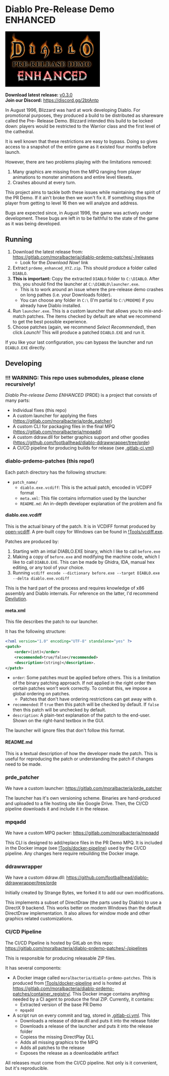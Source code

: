 # Diablo Pre-Release Demo ENHANCED

![Banner](_DOCS/banner.png)

**Download latest release:** [v0.3.0](https://gitlab.com/moralbacteria/diablo-prdemo-patches/-/releases)  
**Join our Discord:** https://discord.gg/2btAntp

In August 1996, Blizzard was hard at work developing Diablo. For promotional
purposes, they produced a build to be distributed as shareware called the Pre-
Release Demo. Blizzard intended this build to be locked down: players would be
restricted to the Warrior class and the first level of the cathedral.

It is well known that these restrictions are easy to bypass. Doing so gives
access to a snapshot of the entire game as it existed four months before launch.

However, there are two problems playing with the limitations removed:

 1. Many graphics are missing from the MPQ ranging from player animations to
    monster animations and entire level tilesets.
 2. Crashes abound at every turn.

This project aims to tackle both these issues while maintaining the spirit of
the PR Demo. If it ain't broke then we won't fix it. If something stops the
player from getting to level 16 then we will analyze and address.

Bugs are expected since, in August 1996, the game was actively under
development. These bugs are left in to be faithful to the state of the game as
it was being developed.

## Running

 1. Download the latest release from: https://gitlab.com/moralbacteria/diablo-prdemo-patches/-/releases
      * Look for the _Download Now!_ link
 2. Extract `prdemo_enhanced_XYZ.zip`. This should produce a folder called `DIABLO`.
 3. **This is important:** Copy the extracted `DIABLO` folder to `C:\DIABLO`. After this, you should find the launcher at `C:\DIABLO\launcher.exe`.
      * This is to work around an issue where the pre-release demo crashes on long pathes (i.e. your Downloads folder).
      * You can choose any folder in `C:\` (I'm partial to `C:\PRDEMO`) if you already have Diablo installed.
 4. Run `launcher.exe`. This is a custom launcher that allows you to mix-and-match patches. The items checked by default are what we recommend to get the best possible experience.
 5. Choose patches (again, we recommend _Select Recommended_), then click _Launch!_ This will produce a patched `DIABLO.EXE` and run it.

If you like your last configuration, you can bypass the launcher and run `DIABLO.EXE` directly.

## Developing

### !!! WARNING: This repo uses submodules, please clone recursively!

_Diablo Pre-release Demo ENHANCED_ (PRDE) is a project that consists of many parts:

  * Individual fixes (this repo)
  * A custom launcher for applying the fixes (https://gitlab.com/moralbacteria/prde_patcher)
  * A custom CLI for packaging files in the final MPQ (https://gitlab.com/moralbacteria/mpqadd)
  * A custom ddraw.dll for better graphics support and other goodies (https://github.com/footballhead/diablo-ddrawwrapper/tree/prde)
  * A CI/CD pipeline for producing builds for release (see [.gitlab-ci.yml](.gitlab-ci.yml))

### diablo-prdemo-patches (this repo!)

Each patch directory has the following structure:

  * `patch_name/`
      * `diablo.exe.vcdiff`: This is the actual patch, encoded in VCDIFF format
      * `meta.xml`: This file contains information used by the launcher
      * `README.md`: An in-depth developer explanation of the problem and fix

#### diablo.exe.vcdiff

This is the actual binary of the patch. It is in VCDIFF format produced by [open-vcdiff](https://github.com/google/open-vcdiff). A pre-built copy for Windows can be found in [!Tools/vcdiff.exe](!Tools/vcdiff.exe).

Patches are produced by:

 1. Starting with an intial DIABLO.EXE binary, which I like to call `before.exe`
 2. Making a copy of `before.exe` and modifying the machine code, which I like to call `DIABLO.EXE`. This can be made by Ghidra, IDA, manual hex editing, or any tool of your choice.
 3. Running `vcdiff encode --dictionary before.exe --target DIABLO.exe --delta diablo.exe.vcdiff`

This is the hard part of the process and requires knowledge of x86 assembly and Diablo internals. For reference on the latter, I'd recommend [Devilution](https://github.com/diasurgical/devilution).

#### meta.xml

This file describes the patch to our launcher.

It has the following structure:

```xml
<?xml version="1.0" encoding="UTF-8" standalone="yes" ?>
<patch>
    <order>(int)</order>
    <recommended>true/false</recommended>
    <description>(string)</description>.
</patch>
```

  * `order`: Some patches must be applied before others. This is a limitation of the binary patching approach. If not applied in the right order then certain patches won't work correctly. To combat this, we impose a global ordering on patches.
      * Patches that don't have ordering restrictions can get away with `0`.
  * `recommended`: If `true` then this patch will be checked by default. If `false` then this patch will be unchecked by default.
  * `description`: A plain-text explanation of the patch to the end-user. Shown on the right-hand textbox in the GUI.

The launcher will ignore files that don't follow this format.

#### README.md

This is a textual description of how the developer made the patch. This is useful for reproducing the patch or understanding the patch if changes need to be made.

### prde_patcher

We have a custom launcher: https://gitlab.com/moralbacteria/prde_patcher

The launcher has it's own versioning scheme. Binaries are hand-produced and uploaded to a file hosting site like Google Drive. Then, the CI/CD pipeline downloads it and include it in the release.

### mpqadd

We have a custom MPQ packer: https://gitlab.com/moralbacteria/mpqadd

This CLI is designed to add/replace files in the PR Demo MPQ. It is included in the Docker image (see [!Tools/docker-pipeline](!Tools/docker-pipeline)) used by the CI/CD pipeline. Any changes here require rebuilding the Docker image.

### ddrawwrapper

We have a custom ddraw.dll: https://github.com/footballhead/diablo-ddrawwrapper/tree/prde

Initially created by Strange Bytes, we forked it to add our own modifications.

This implements a subset of DirectDraw (the parts used by Diablo) to use a DirectX 9 backend. This works better on modern Windows than the default DirectDraw implementation. It also allows for window mode and other graphics related customizations.

### CI/CD Pipeline

The CI/CD Pipeline is hosted by GitLab on this repo: https://gitlab.com/moralbacteria/diablo-prdemo-patches/-/pipelines

This is responsible for producing releasable ZIP files.

It has several components:

  * A Docker image called `moralbacteria/diablo-prdemo-patches`. This is produced from [!Tools/docker-pipeline](!Tools/docker-pipeline) and is hosted at https://gitlab.com/moralbacteria/diablo-prdemo-patches/container_registry/. This Docker image contains anything needed by a CI agent to produce the final ZIP. Currently, it contains:
      * Extracted version of the base PR Demo
      * `mpqadd`
  * A script run on every commit and tag, stored in [.gitlab-ci.yml](.gitlab-ci.yml). This
      * Downloads a release of ddraw.dll  and puts it into the release folder
      * Downloads a release of the launcher and puts it into the release folder
      * Copiess the missing DirectPlay DLL
      * Adds all missing graphics to the MPQ
      * Adds all patches to the release
      * Exposes the release as a downloadable artifact

All releases must come from the CI/CD pipeline. Not only is it convenient, but it's reproducible.
